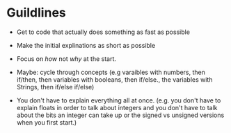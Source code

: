 # Guildlines

- Get to code that actually does
  something as fast as possible

- Make the initial explinations as short
  as possible

- Focus on _how_ not _why_ at the start.

- Maybe: cycle through concepts (e.g varaibles
  with numbers, then if/then, then variables
  with booleans, then if/else., the variables
  with Strings, then if/else if/else)

- You don't have to explain everything all
  at once. (e.g. you don't have to explain
  floats in order to talk about integers and
  you don't have to talk about the bits an
  integer can take up or the signed vs
  unsigned versions when you first start.)
